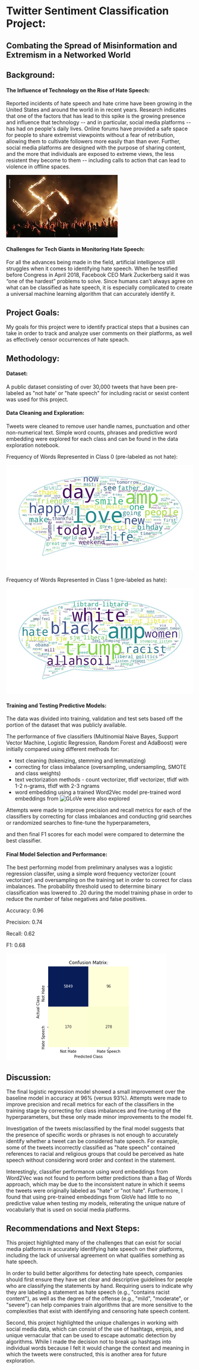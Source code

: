# Twitter Sentiment Classification Project:

## Combating the Spread of Misinformation and Extremism in a Networked World


## Background:  

#### The Influence of Technology on the Rise of Hate Speech:

Reported incidents of hate speech and hate crime have been growing in the United States and around the world in in recent years. Research indicates that one of the factors that has lead to this spike is the growing presence and influence that technology -- and in particular, social media platforms -- has had on people's daily lives. Online forums have provided a safe space for people to share extremist viewpoints without a fear of retribution, allowing them to cultivate followers more easily than than ever. Further, social media platforms are designed with the purpose of sharing content, and the more that individuals are exposed to extreme views, the less resistent they become to them -- including calls to action that can lead to violence in offline spaces.

![](/visualizations/hatecrime2.jpg)

#### Challenges for Tech Giants in Monitoring Hate Speech:

For all the advances being made in the field, artificial intelligence still struggles when it comes to identifying hate speech. When he testified before Congress in April 2018, Facebook CEO Mark Zuckerberg said it was “one of the hardest” problems to solve.  Since humans can’t always agree on what can be classified as hate speech, it is especially complicated to create a universal machine learning algorithm that can accurately identify it.


## Project Goals:

My goals for this project were to identify practical steps that a busines can take in order to track and analyze user comments on their platforms, as well as effectively censor occurrences of hate speach. 

## Methodology:

#### Dataset:

A public dataset consisting of over 30,000 tweets that have been pre-labeled as "not hate' or "hate speech" for including racist or sexist content was used for this project.

#### Data Cleaning and Exploration:

Tweets were cleaned to remove user handle names, punctuation and other non-numerical text. Simple word counts, phrases and predictive word embedding were explored for each class and can be found in the data exploration notebook. 

Frequency of Words Represented in Class 0 (pre-labeled as not hate):

![](visualizations/wordcloud/wordcloud0.jpg)

Frequency of Words Represented in Class 1 (pre-labeled as hate):

![](visualizations/wordcloud/wordcloud1.jpg)

#### Training and Testing Predictive Models:

The data was divided into training, validation and test sets based off the portion of the dataset that was publicly available.

The performance of five classifiers (Multinomial Naive Bayes, Support Vector Machine, Logistic Regression, Random Forest and AdaBoost) were initially compared using different methods for:

- text cleaning (tokenizing, stemming and lemmatizing)
- correcting for class imbalance (oversampling, undersampling, SMOTE and class weights)
- text vectorization methods - count vectorizer, tfidf vectorizer, tfidf with 1-2 n-grams, tfidf with 2-3 ngrams
- word embedding using a trained Word2Vec model pre-trained word embeddings from ![GLoVe](https://nlp.stanford.edu/projects/glove/) were also explored

Attempts were made to improve precision and recall metrics for each of the classifiers by correcting for class imbalances and conducting grid searches or randomized searches to fine-tune the hyperparameters,  

and then final F1 scores for each model were compared to determine the best classifier. 

#### Final Model Selection and Performance:

The best performing model from preliminary analyses was a logistic regression classifer, using a simple word frequency vectorizer (count vectorizer) and oversampling on the training set in order to correct for class imbalances. The probability threshold used to determine binary classification was lowered to .20 during the model training phase in order to reduce the number of false negatives and false positives.

Accuracy: 0.96

Precision: 0.74 

Recall: 0.62

F1: 0.68

![](visualizations/final_cm.png)


## Discussion:

The final logistic regression model showed a small improvement over the baseline model in accuracy at 96% (versus 93%). Attempts were made to improve precision and recall metrics for each of the classifiers in the training stage by correcting for class imbalances and fine-tuning of the hyperparameters, but these only made minor improvements to the model fit.

Investigation of the tweets misclassified by the final model suggests that the presence of specific words or phrases is not enough to accurately identify whether a tweet can be considered hate speech. For example, some of the tweets incorrectly classified as "hate speech" contained references to racial and religious groups that could be perceived as hate speech without considering word order and context in the statement. 

Interestingly, classifier performance using word embeddings from Word2Vec was not found to perform better predictions than a Bag of Words approach, which may be due to the inconsistent nature in which it seems the tweets were originally labeled as "hate" or "not hate". Furthermore, I found that using pre-trained embeddings from GloVe had little to no predictive value when testing my models, reiterating the unique nature of vocabularly that is used on social media platforms.


## Recommendations and Next Steps: 

This project highlighted many of the challenges that can exist for social media platforms in accurately identifying hate speech on their platforms, including the lack of universal agreement on what qualifies something as hate speech.  

In order to build better algorithms for detecting hate speech, companies should first ensure they have set clear and descriptive guidelines for people who are classifying the statements by hand. Requiring users to indicate why they are labeling a statement as hate speech (e.g., "contains racist content"), as well as the degree of the offense (e.g., "mild", "moderate", or "severe") can help companies train algorithms that are more sensitive to the complexities that exist with identifying and censoring hate speech content.

Second, this project highlighted the unique challenges in working with social media data, which can consist of the use of hashtags, emjois, and unique vernacular that can be used to escape automatic detection by algorithms. While I made the decision not to break up hashtags into individual words because I felt it would change the context and meaning in which the tweets were constructed, this is another area for future exploration. 




  
